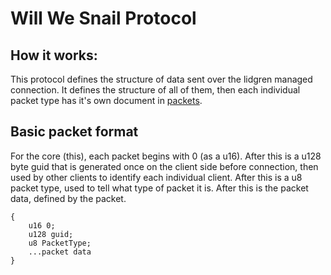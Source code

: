 # Will We Snail Protocol

## How it works:
This protocol defines the structure of data sent over the lidgren managed connection. It defines the structure of all of them, then each individual packet type has it's own document in [packets](/packets/).

## Basic packet format
For the core (this), each packet begins with 0 (as a u16). After this is a u128 byte guid that is generated once on the client side before connection, then used by other clients to identify each individual client. After this is a u8 packet type, used to tell what type of packet it is. After this is the packet data, defined by the packet.
```
{
    u16 0;
    u128 guid;
    u8 PacketType;
    ...packet data
}
```